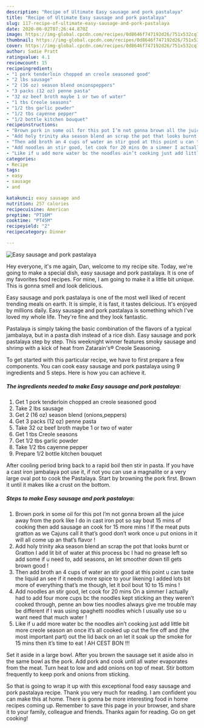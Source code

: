 ```yaml
---
description: "Recipe of Ultimate Easy sausage and pork pastalaya"
title: "Recipe of Ultimate Easy sausage and pork pastalaya"
slug: 117-recipe-of-ultimate-easy-sausage-and-pork-pastalaya
date: 2020-06-02T07:26:44.870Z
image: https://img-global.cpcdn.com/recipes/0d8646f747192d26/751x532cq70/easy-sausage-and-pork-pastalaya-recipe-main-photo.jpg
thumbnail: https://img-global.cpcdn.com/recipes/0d8646f747192d26/751x532cq70/easy-sausage-and-pork-pastalaya-recipe-main-photo.jpg
cover: https://img-global.cpcdn.com/recipes/0d8646f747192d26/751x532cq70/easy-sausage-and-pork-pastalaya-recipe-main-photo.jpg
author: Sadie Pratt
ratingvalue: 4.1
reviewcount: 15
recipeingredient:
- "1 pork tenderloin chopped an creole seasoned good"
- "2 lbs sausage"
- "2 (16 oz) season blend onionspeppers"
- "3 packs (12 oz) penne pasta"
- "32 oz beef broth maybe 1 or two of water"
- "1 tbs Creole seasons"
- "1/2 tbs garlic powder"
- "1/2 tbs cayenne pepper"
- "1/2 bottle kitchen bouquet"
recipeinstructions:
- "Brown pork in some oil for this pot I’m not gonna brown all the juice away from the pork like I do in cast iron pot so say bout 15 mins of cooking then add sausage an cook for 15 more mins ! If the meat puts gratton as we Cajuns call it that’s good don’t work once u put onions in it will all come up an that’s flavor !"
- "Add holy trinity aka season blend an scrap the pot that looks burnt or Gratton I add lit bit of water at this process bc I had no grease left so add some if u need to, add seasons, an let smoother down till gets brown good !"
- "Then add broth an 4 cups of water an stir good at this point u can taste the liquid an see if it needs more spice to your likening I added lots bit more of everything that’s me though, let it boil bout 10 to 15 mins !"
- "Add noodles an stir good, let cook for 20 mins On a simmer I actually had to add four more cups bc the noodles kept sticking an they weren’t cooked through, penne an bow ties noodles always give me trouble may be different if I was using spaghetti noodles which I usually use so u want need that much water !"
- "Like if u add more water bc the noodles ain’t cooking just add little bit more creole season an once it’s all cooked up cut the fire off and (the most important part) out the lid back on an let it soak up the smoke for 15 mins then it’s time to eat ! AH CEST BON !!!"
categories:
- Recipe
tags:
- easy
- sausage
- and

katakunci: easy sausage and 
nutrition: 257 calories
recipecuisine: American
preptime: "PT16M"
cooktime: "PT45M"
recipeyield: "2"
recipecategory: Dinner

---
```



![Easy sausage and pork pastalaya](https://img-global.cpcdn.com/recipes/0d8646f747192d26/751x532cq70/easy-sausage-and-pork-pastalaya-recipe-main-photo.jpg)

Hey everyone, it's me again, Dan, welcome to my recipe site. Today, we're going to make a special dish, easy sausage and pork pastalaya. It is one of my favorites food recipes. For mine, I am going to make it a little bit unique. This is gonna smell and look delicious.

Easy sausage and pork pastalaya is one of the most well liked of recent trending meals on earth. It is simple, it is fast, it tastes delicious. It's enjoyed by millions daily. Easy sausage and pork pastalaya is something which I've loved my whole life. They're fine and they look fantastic.

Pastalaya is simply taking the basic combination of the flavors of a typical jambalaya, but in a pasta dish instead of a rice dish. Easy sausage and pork pastalaya step by step. This weeknight winner features smoky sausage and shrimp with a kick of heat from Zatarain&#39;s® Creole Seasoning.


To get started with this particular recipe, we have to first prepare a few components. You can cook easy sausage and pork pastalaya using 9 ingredients and 5 steps. Here is how you can achieve it.

<!--inarticleads1-->

##### The ingredients needed to make Easy sausage and pork pastalaya:

1. Get 1 pork tenderloin chopped an creole seasoned good
1. Take 2 lbs sausage
1. Get 2 (16 oz) season blend (onions,peppers)
1. Get 3 packs (12 oz) penne pasta
1. Take 32 oz beef broth maybe 1 or two of water
1. Get 1 tbs Creole seasons
1. Get 1/2 tbs garlic powder
1. Take 1/2 tbs cayenne pepper
1. Prepare 1/2 bottle kitchen bouquet


After cooling period bring back to a rapid boil then stir in pasta. If you have a cast iron jambalaya pot use it, if not you can use a magnalite or a very large oval pot to cook the Pastalaya. Start by browning the pork first. Brown it until it makes like a crust on the bottom. 

<!--inarticleads2-->

##### Steps to make Easy sausage and pork pastalaya:

1. Brown pork in some oil for this pot I’m not gonna brown all the juice away from the pork like I do in cast iron pot so say bout 15 mins of cooking then add sausage an cook for 15 more mins ! If the meat puts gratton as we Cajuns call it that’s good don’t work once u put onions in it will all come up an that’s flavor !
1. Add holy trinity aka season blend an scrap the pot that looks burnt or Gratton I add lit bit of water at this process bc I had no grease left so add some if u need to, add seasons, an let smoother down till gets brown good !
1. Then add broth an 4 cups of water an stir good at this point u can taste the liquid an see if it needs more spice to your likening I added lots bit more of everything that’s me though, let it boil bout 10 to 15 mins !
1. Add noodles an stir good, let cook for 20 mins On a simmer I actually had to add four more cups bc the noodles kept sticking an they weren’t cooked through, penne an bow ties noodles always give me trouble may be different if I was using spaghetti noodles which I usually use so u want need that much water !
1. Like if u add more water bc the noodles ain’t cooking just add little bit more creole season an once it’s all cooked up cut the fire off and (the most important part) out the lid back on an let it soak up the smoke for 15 mins then it’s time to eat ! AH CEST BON !!!


Set it aside in a large bowl. After you brown the sausage set it aside also in the same bowl as the pork. Add pork and cook until all water evaporates from the meat. Turn heat to low and add onions on top of meat. Stir bottom frequently to keep pork and onions from sticking. 

So that is going to wrap it up with this exceptional food easy sausage and pork pastalaya recipe. Thank you very much for reading. I am confident you can make this at home. There is gonna be more interesting food in home recipes coming up. Remember to save this page in your browser, and share it to your family, colleague and friends. Thanks again for reading. Go on get cooking!
